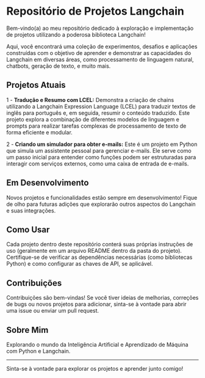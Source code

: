 # Repositório de Projetos Langchain

Bem-vindo(a) ao meu repositório dedicado à exploração e implementação de projetos utilizando a poderosa biblioteca Langchain!

Aqui, você encontrará uma coleção de experimentos, desafios e aplicações construídas com o objetivo de aprender e demonstrar as capacidades do Langchain em diversas áreas, como processamento de linguagem natural, chatbots, geração de texto, e muito mais.

## Projetos Atuais

1 - **Tradução e Resumo com LCEL:** Demonstra a criação de chains utilizando a Langchain Expression Language (LCEL) para traduzir textos de inglês para português e, em seguida, resumir o conteúdo traduzido. Este projeto explora a combinação de diferentes modelos de linguagem e prompts para realizar tarefas complexas de processamento de texto de forma eficiente e modular.

2 - **Criando um simulador para obter e-mails:** Este é um projeto em Python que simula um assistente pessoal para gerenciar e-mails. Ele serve como um passo inicial para entender como funções podem ser estruturadas para interagir com serviços externos, como uma caixa de entrada de e-mails.

## Em Desenvolvimento

Novos projetos e funcionalidades estão sempre em desenvolvimento! Fique de olho para futuras adições que explorarão outros aspectos do Langchain e suas integrações.

## Como Usar

Cada projeto dentro deste repositório conterá suas próprias instruções de uso (geralmente em um arquivo README dentro da pasta do projeto). Certifique-se de verificar as dependências necessárias (como bibliotecas Python) e como configurar as chaves de API, se aplicável.

## Contribuições

Contribuições são bem-vindas! Se você tiver ideias de melhorias, correções de bugs ou novos projetos para adicionar, sinta-se à vontade para abrir uma issue ou enviar um pull request.

## Sobre Mim

Explorando o mundo da Inteligência Artificial e Aprendizado de Máquina com Python e Langchain.

---

Sinta-se à vontade para explorar os projetos e aprender junto comigo!

